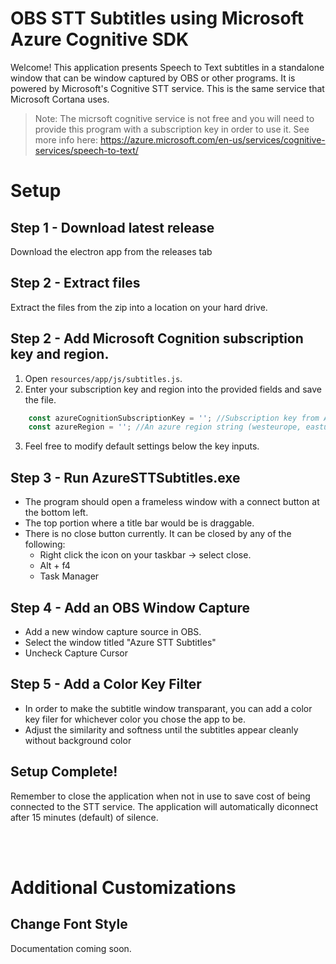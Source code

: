 # OBS STT Subtitles using Microsoft Azure Cognitive SDK

Welcome! This application presents Speech to Text subtitles in a standalone window that can be window captured by OBS or other programs. It is powered by Microsoft's Cognitive STT service. This is the same service that Microsoft Cortana uses.

> Note: The micrsoft cognitive service is not free and you will need to provide this program with a subscription key in order to use it. See more info here: https://azure.microsoft.com/en-us/services/cognitive-services/speech-to-text/

# Setup

## Step 1 - Download latest release

Download the electron app from the releases tab

## Step 2 - Extract files

Extract the files from the zip into a location on your hard drive.

## Step 2 - Add Microsoft Cognition subscription key and region.

1. Open `resources/app/js/subtitles.js`.
2. Enter your subscription key and region into the provided fields and save the file.

```javascript
    const azureCognitionSubscriptionKey = ''; //Subscription key from Azure Cognitive Services
    const azureRegion = ''; //An azure region string (westeurope, eastus, etc)
```

3. Feel free to modify default settings below the key inputs.

## Step 3 - Run AzureSTTSubtitles.exe

 - The program should open a frameless window with a connect button at the bottom left.
 - The top portion where a title bar would be is draggable.
 - There is no close button currently. It can be closed by any of the following:
    - Right click the icon on your taskbar -> select close.
    - Alt + f4
    - Task Manager

## Step 4 - Add an OBS Window Capture

- Add a new window capture source in OBS.
- Select the window titled "Azure STT Subtitles"
- Uncheck Capture Cursor

## Step 5 - Add a Color Key Filter

- In order to make the subtitle window transparant, you can add a color key filer for whichever color you chose the app to be.
- Adjust the similarity and softness until the subtitles appear cleanly without background color

## Setup Complete!

Remember to close the application when not in use to save cost of being connected to the STT service. The application will automatically diconnect after 15 minutes (default) of silence.



<br><br>
# Additional Customizations

## Change Font Style

Documentation coming soon.
